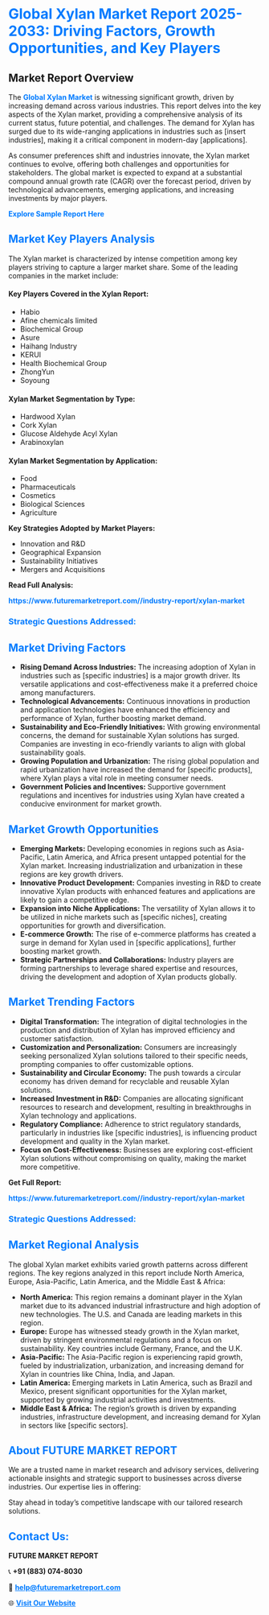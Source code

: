<h1 style="color: #007BFF;">Global Xylan Market Report 2025-2033: Driving Factors, Growth Opportunities, and Key Players</h1>

<section id="overview">
<h2>Market Report Overview</h2>
<p>The <a href="https://www.futuremarketreport.com//industry-report/xylan-market" style="color: #007BFF; text-decoration: none;"><strong>Global Xylan Market</strong></a> is witnessing significant growth, driven by increasing demand across various industries. This report delves into the key aspects of the Xylan market, providing a comprehensive analysis of its current status, future potential, and challenges. The demand for Xylan has surged due to its wide-ranging applications in industries such as [insert industries], making it a critical component in modern-day [applications].</p>
<p>As consumer preferences shift and industries innovate, the Xylan market continues to evolve, offering both challenges and opportunities for stakeholders. The global market is expected to expand at a substantial compound annual growth rate (CAGR) over the forecast period, driven by technological advancements, emerging applications, and increasing investments by major players.</p>
</section>

<section id="overview">
<p><a href="https://www.futuremarketreport.com//request-sample/reportId=89013" style="color: #007BFF; text-decoration: none;"><strong>Explore Sample Report Here</strong></a></p>
</section>

<section id="key-players">
<h2 style="color: #007BFF;">Market Key Players Analysis</h2>
<p>The Xylan market is characterized by intense competition among key players striving to capture a larger market share. Some of the leading companies in the market include:</p>
<h4>Key Players Covered in the Xylan Report:</h4>
<ul><li>Habio</li><li>Afine chemicals limited</li><li>Biochemical Group</li><li>Asure</li><li>Haihang Industry</li><li>KERUI</li><li>Health Biochemical Group</li><li>ZhongYun</li><li>Soyoung</li></ul>
<h4>Xylan Market Segmentation by Type:</h4>
<ul><li>Hardwood Xylan</li><li>Cork Xylan</li><li>Glucose Aldehyde Acyl Xylan</li><li>Arabinoxylan</li></ul>

<h4>Xylan Market Segmentation by Application:</h4>
<ul><li>Food</li><li>Pharmaceuticals</li><li>Cosmetics</li><li>Biological Sciences</li><li>Agriculture</li></ul>
<p><strong>Key Strategies Adopted by Market Players:</strong></p>
<ul>
<li>Innovation and R&D</li>
<li>Geographical Expansion</li>
<li>Sustainability Initiatives</li>
<li>Mergers and Acquisitions</li>
</ul>
</section>

<section>
<p><strong>Read Full Analysis: </strong></p><a href="https://www.futuremarketreport.com//industry-report/xylan-market" style="color: #007BFF; text-decoration: none;"><strong>https://www.futuremarketreport.com//industry-report/xylan-market</strong></a>
<h3 style="color: #007BFF;">Strategic Questions Addressed:</h3>
</section>

<section id="driving-factors">
<h2 style="color: #007BFF;">Market Driving Factors</h2>
<ul>
<li><strong>Rising Demand Across Industries:</strong> The increasing adoption of Xylan in industries such as [specific industries] is a major growth driver. Its versatile applications and cost-effectiveness make it a preferred choice among manufacturers.</li>
<li><strong>Technological Advancements:</strong> Continuous innovations in production and application technologies have enhanced the efficiency and performance of Xylan, further boosting market demand.</li>
<li><strong>Sustainability and Eco-Friendly Initiatives:</strong> With growing environmental concerns, the demand for sustainable Xylan solutions has surged. Companies are investing in eco-friendly variants to align with global sustainability goals.</li>
<li><strong>Growing Population and Urbanization:</strong> The rising global population and rapid urbanization have increased the demand for [specific products], where Xylan plays a vital role in meeting consumer needs.</li>
<li><strong>Government Policies and Incentives:</strong> Supportive government regulations and incentives for industries using Xylan have created a conducive environment for market growth.</li>
</ul>
</section>

<section id="growth-opportunities">
<h2 style="color: #007BFF;">Market Growth Opportunities</h2>
<ul>
<li><strong>Emerging Markets:</strong> Developing economies in regions such as Asia-Pacific, Latin America, and Africa present untapped potential for the Xylan market. Increasing industrialization and urbanization in these regions are key growth drivers.</li>
<li><strong>Innovative Product Development:</strong> Companies investing in R&D to create innovative Xylan products with enhanced features and applications are likely to gain a competitive edge.</li>
<li><strong>Expansion into Niche Applications:</strong> The versatility of Xylan allows it to be utilized in niche markets such as [specific niches], creating opportunities for growth and diversification.</li>
<li><strong>E-commerce Growth:</strong> The rise of e-commerce platforms has created a surge in demand for Xylan used in [specific applications], further boosting market growth.</li>
<li><strong>Strategic Partnerships and Collaborations:</strong> Industry players are forming partnerships to leverage shared expertise and resources, driving the development and adoption of Xylan products globally.</li>
</ul>
</section>

<section id="trending-factors">
<h2 style="color: #007BFF;">Market Trending Factors</h2>
<ul>
<li><strong>Digital Transformation:</strong> The integration of digital technologies in the production and distribution of Xylan has improved efficiency and customer satisfaction.</li>
<li><strong>Customization and Personalization:</strong> Consumers are increasingly seeking personalized Xylan solutions tailored to their specific needs, prompting companies to offer customizable options.</li>
<li><strong>Sustainability and Circular Economy:</strong> The push towards a circular economy has driven demand for recyclable and reusable Xylan solutions.</li>
<li><strong>Increased Investment in R&D:</strong> Companies are allocating significant resources to research and development, resulting in breakthroughs in Xylan technology and applications.</li>
<li><strong>Regulatory Compliance:</strong> Adherence to strict regulatory standards, particularly in industries like [specific industries], is influencing product development and quality in the Xylan market.</li>
<li><strong>Focus on Cost-Effectiveness:</strong> Businesses are exploring cost-efficient Xylan solutions without compromising on quality, making the market more competitive.</li>
</ul>
</section>

<section>
<p><strong>Get Full Report: </strong></p><a href="https://www.futuremarketreport.com//industry-report/xylan-market" style="color: #007BFF; text-decoration: none;"><strong>https://www.futuremarketreport.com//industry-report/xylan-market</strong></a>
<h3 style="color: #007BFF;">Strategic Questions Addressed:</h3>
</section>


<section id="regional-analysis">
<h2 style="color: #007BFF;">Market Regional Analysis</h2>
<p>The global Xylan market exhibits varied growth patterns across different regions. The key regions analyzed in this report include North America, Europe, Asia-Pacific, Latin America, and the Middle East & Africa:</p>
<ul>
<li><strong>North America:</strong> This region remains a dominant player in the Xylan market due to its advanced industrial infrastructure and high adoption of new technologies. The U.S. and Canada are leading markets in this region.</li>
<li><strong>Europe:</strong> Europe has witnessed steady growth in the Xylan market, driven by stringent environmental regulations and a focus on sustainability. Key countries include Germany, France, and the U.K.</li>
<li><strong>Asia-Pacific:</strong> The Asia-Pacific region is experiencing rapid growth, fueled by industrialization, urbanization, and increasing demand for Xylan in countries like China, India, and Japan.</li>
<li><strong>Latin America:</strong> Emerging markets in Latin America, such as Brazil and Mexico, present significant opportunities for the Xylan market, supported by growing industrial activities and investments.</li>
<li><strong>Middle East & Africa:</strong> The region’s growth is driven by expanding industries, infrastructure development, and increasing demand for Xylan in sectors like [specific sectors].</li>
</ul>
</section>

<footer>
<h2 style="color: #007BFF;">About FUTURE MARKET REPORT</h2>
<p>We are a trusted name in market research and advisory services, delivering actionable insights and strategic support to businesses across diverse industries. Our expertise lies in offering:</p>

<p>Stay ahead in today’s competitive landscape with our tailored research solutions.</p>

<h2 style="color: #007BFF;">Contact Us:</h2>
<p><strong>FUTURE MARKET REPORT</strong></p>
<p>📞 <strong>+91 (883) 074-8030</strong></p>
<p>📧 <strong><a href="mailto:help@futuremarketreport.com" style="color: #007BFF;">help@futuremarketreport.com</a></strong></p>
<p>🌐 <strong><a href="https://www.futuremarketreport.com/" style="color: #007BFF;">Visit Our Website</a></strong></p>
</footer>